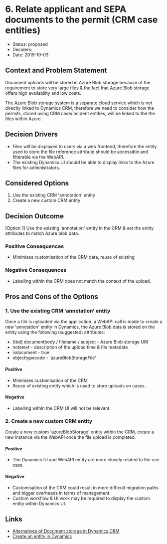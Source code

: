 # 6. Relate applicant and SEPA documents to the permit (CRM case entities)

* Status: proposed
* Deciders: 
* Date: 2019-10-03

## Context and Problem Statement

Document uploads will be stored in Azure Blob storage because of the requirement to store very large files & the fact that Azure Blob storage offers high availability and low costs.

The Azure Blob storage system is a separate cloud service which is not directly linked to Dynamics CRM, therefore we need to consider how the permits, stored using CRM case/incident entities, will be linked to the the files within Azure.

## Decision Drivers

* Files will be displayed to users via a web frontend, therefore the entity used to store the file reference attribute should be accessible and filterable via the WebAPI.
* The existing Dynamics UI should be able to display links to the Azure files for administrators.

## Considered Options

1. Use the existing CRM 'annotation' entity
2. Create a new custom CRM entity 

## Decision Outcome

[Option 1] Use the existing 'annotation' entity in the CRM & set the entity attributes to match Azure blob data.

### Positive Consequences

* Minimises customisation of the CRM data, reuse of existing

### Negative Consequences

* Labelling within the CRM does not match the context of the upload.

## Pros and Cons of the Options

### 1. Use the existing CRM 'annotation' entity

Once a file is uploaded via the application, a WebAPI call is made to create a new 'annotation' entity in Dynamics, the Azure Blob data is stored on the entity using the following (suggested) attributes:
* [tbd] documentbody / filename / subject - Azure Blob storage URI
* notetext - description of the upload time & file metadata
* isdocument - true
* objecttypecode - 'azureBlobStorageFile'

#### Positive
* Minimises customisation of the CRM
* Reuse of existing entity which is used to store uploads on cases.

#### Negative
* Labelling within the CRM UI will not be relevant.

### 2. Create a new custom CRM entity 

Create a new custom 'azureBlobStorage' entity within the CRM, create a new instance via the WebAPI once the file upload is completed.

#### Positive
* The Dynamics UI and WebAPI entity are more closely related to the use case.

#### Negative
* Customisation of the CRM could result in more difficult migration paths and bigger overheads in terms of management.
* Custom workflow & UI work may be required to display the custom entity within Dynamics UI.

## Links 

* [Alternatives of Document storage in Dynamics CRM](https://community.dynamics.com/crm/b/dynamicscrmbestpractices/posts/alternatives-of-document-storage-in-dynamics-crm)
* [Create an entity in Dynamics](https://docs.microsoft.com/en-us/dynamics365/customerengagement/on-premises/customize/create-entities)
